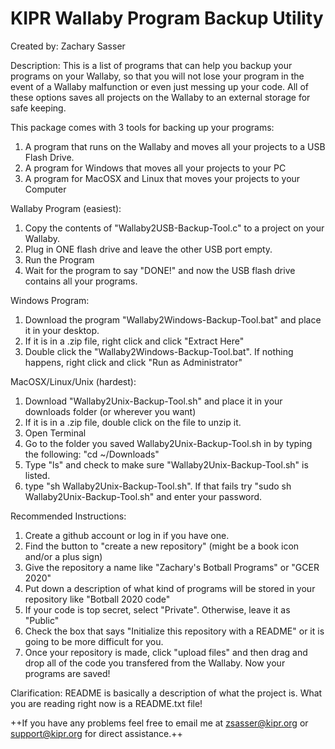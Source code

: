 # KIPR Wallaby Program Backup Utility
Created by: Zachary Sasser

Description:
This is a list of programs that can help you backup your programs on your Wallaby, so that you will not lose your program in the event of a Wallaby malfunction or even just messing up your code. All of these options saves all projects on the Wallaby to an external storage for safe keeping.

This package comes with 3 tools for backing up your programs:
1. A program that runs on the Wallaby and moves all your projects to a USB Flash Drive.
2. A program for Windows that moves all your projects to your PC
3. A program for MacOSX and Linux that moves your projects to your Computer

Wallaby Program (easiest):
1. Copy the contents of "Wallaby2USB-Backup-Tool.c" to a project on your Wallaby.
2. Plug in ONE flash drive and leave the other USB port empty.
3. Run the Program
4. Wait for the program to say "DONE!" and now the USB flash drive contains all your programs.

Windows Program:
1. Download the program "Wallaby2Windows-Backup-Tool.bat" and place it in your desktop.
2. If it is in a .zip file, right click and click "Extract Here"
3. Double click the "Wallaby2Windows-Backup-Tool.bat". If nothing happens, right click and click "Run as Administrator"

MacOSX/Linux/Unix (hardest):
1. Download "Wallaby2Unix-Backup-Tool.sh" and place it in your downloads folder (or wherever you want)
2. If it is in a .zip file, double click on the file to unzip it.
3. Open Terminal
4. Go to the folder you saved Wallaby2Unix-Backup-Tool.sh in by typing the following: "cd ~/Downloads"
5. Type "ls" and check to make sure "Wallaby2Unix-Backup-Tool.sh" is listed.
6. type "sh Wallaby2Unix-Backup-Tool.sh". If that fails try "sudo sh Wallaby2Unix-Backup-Tool.sh" and enter your password.

Recommended Instructions:
1. Create a github account or log in if you have one.
2. Find the button to "create a new repository" (might be a book icon and/or a plus sign)
3. Give the repository a name like "Zachary's Botball Programs" or "GCER 2020"
4. Put down a description of what kind of programs will be stored in your repository like "Botball 2020 code"
5. If your code is top secret, select "Private". Otherwise, leave it as "Public"
6. Check the box that says "Initialize this repository with a README" or it is going to be more difficult for you.
7. Once your repository is made, click "upload files" and then drag and drop all of the code you transfered from the Wallaby.
Now your programs are saved!

Clarification:
README is basically a description of what the project is. What you are reading right now is a README.txt file!


++If you have any problems feel free to email me at zsasser@kipr.org or support@kipr.org for direct assistance.++

